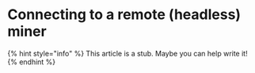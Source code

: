 # Connecting to a remote \(headless\) miner

{% hint style="info" %}
This article is a stub. Maybe you can help write it!
{% endhint %}

